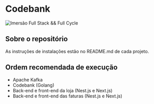 # Codebank
![Imersão Full Stack && Full Cycle](https://events-fullcycle.s3.amazonaws.com/events-fullcycle/static/site/img/grupo_4417.png)

## Sobre o repositório
As instruções de instalações estão no README.md de cada projeto.

## Ordem recomendada de execução

* Apache Kafka
* Codebank (Golang)
* Back-end e front-end da loja (Nest.js e Next.js)
* Back-end e front-end das faturas (Nest.js e Next.js)
